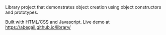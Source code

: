 Library project that demonstrates object creation using object constructors and prototypes.

Built with HTML/CSS and Javascript. Live demo at https://abegail.github.io/library/